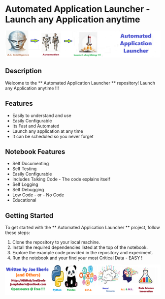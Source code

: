 # Automated Application Launcher  - Launch any Application anytime 

![Code Logo](code.png)

## Description

Welcome to the ** Automated Application Launcher ** repository!  Launch any Application anytime  !!!   

## Features

- Easily to understand and use  
- Easily Configurable 
- Its Fast and Automated
- Launch any application at any time
- It can be scheduled so you never forget 


## Notebook Features

- Self Documenting 
- Self Testing 
- Easily Configurable
- Includes Talking Code - The code explains itself
- Self Logging 
- Self Debugging 
- Low Code - or - No Code
- Educational 

## Getting Started

To get started with the **  Automated Application Launcher  ** project, follow these steps:

1. Clone the repository to your local machine.
2. Install the required dependencies listed at the top of the notebook.
3. Explore the example code provided in the repository and experiment.
4. Run the notebook and your find your most Critical Data - EASY !

![Code Logo](developer.png)

 




